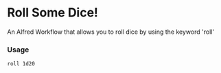 Roll Some Dice!
=====================

An Alfred Workflow that allows you to roll dice by using the keyword 'roll'

### Usage

    roll 1d20
